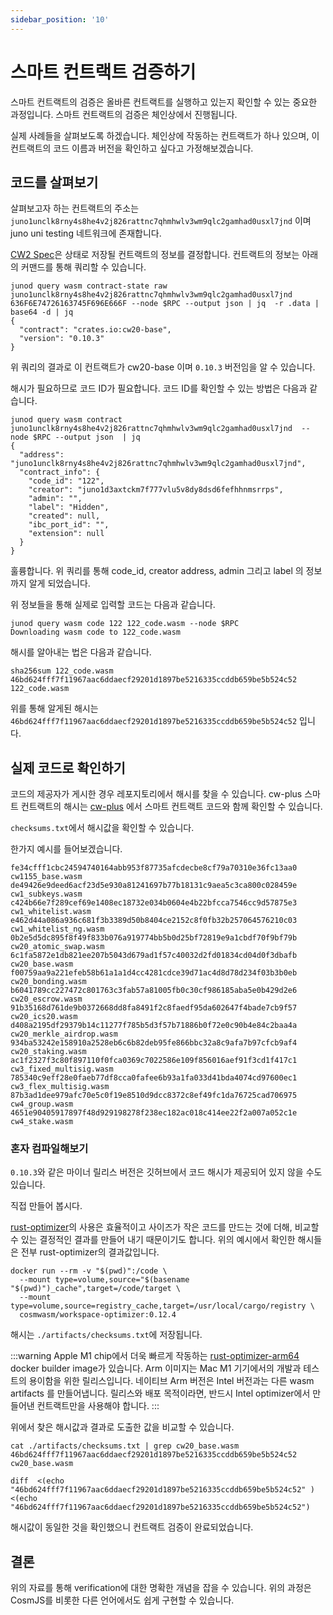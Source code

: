 ```yaml
---
sidebar_position: '10'
---
```


# 스마트 컨트랙트 검증하기

스마트 컨트랙트의 검증은 올바른 컨트랙트를 실행하고 있는지 확인할 수 있는 중요한 과정입니다. 스마트 컨트랙트의 검증은 체인상에서 진행됩니다.

실제 사례들을 살펴보도록 하겠습니다. 체인상에 작동하는 컨트랙트가 하나 있으며, 이 컨트랙트의 코드 이름과 버전을 확인하고 싶다고 가정해보겠습니다.

## 코드를 살펴보기

살펴보고자 하는 컨트랙트의 주소는`juno1unclk8rny4s8he4v2j826rattnc7qhmhwlv3wm9qlc2gamhad0usxl7jnd` 이며 juno uni testing 네트워크에 존재합니다.

[CW2 Spec](cw-plus/cw2/spec)은 상태로 저장될 컨트랙트의 정보를 결정합니다. 컨트랙트의 정보는 아래의 커맨드를 통해 쿼리할 수 있습니다.

```shell
junod query wasm contract-state raw juno1unclk8rny4s8he4v2j826rattnc7qhmhwlv3wm9qlc2gamhad0usxl7jnd 636F6E74726163745F696E666F --node $RPC --output json | jq  -r .data | base64 -d | jq
{
  "contract": "crates.io:cw20-base",
  "version": "0.10.3"
}
```

위 쿼리의 결과로 이 컨트랙트가 cw20-base 이며 `0.10.3` 버전임을 알 수 있습니다.

해시가 필요하므로 코드 ID가 필요합니다. 코드 ID를 확인할 수 있는 방법은 다음과 같습니다.

```shell
junod query wasm contract juno1unclk8rny4s8he4v2j826rattnc7qhmhwlv3wm9qlc2gamhad0usxl7jnd  --node $RPC --output json  | jq
{
  "address": "juno1unclk8rny4s8he4v2j826rattnc7qhmhwlv3wm9qlc2gamhad0usxl7jnd",
  "contract_info": {
    "code_id": "122",
    "creator": "juno1d3axtckm7f777vlu5v8dy8dsd6fefhhnmsrrps",
    "admin": "",
    "label": "Hidden",
    "created": null,
    "ibc_port_id": "",
    "extension": null
  }
}
```

훌륭합니다. 위 쿼리를 통해 code_id, creator address, admin 그리고 label 의 정보까지 알게 되었습니다.

위 정보들을 통해 실제로 입력할 코드는 다음과 같습니다.

```shell
junod query wasm code 122 122_code.wasm --node $RPC
Downloading wasm code to 122_code.wasm
```

해시를 알아내는 법은 다음과 같습니다.

```shell
sha256sum 122_code.wasm
46bd624fff7f11967aac6ddaecf29201d1897be5216335ccddb659be5b524c52  122_code.wasm
```

위를 통해 알게된 해시는`46bd624fff7f11967aac6ddaecf29201d1897be5216335ccddb659be5b524c52` 입니다.

## 실제 코드로 확인하기

코드의 제공자가 게시한 경우 레포지토리에서 해시를 찾을 수 있습니다. cw-plus 스마트 컨트랙트의 해시는 [cw-plus](https://github.com/CosmWasm/cw-plus/releases) 에서 스마트 컨트랙트 코드와 함께 확인할 수 있습니다.

`checksums.txt`에서 해시값을 확인할 수 있습니다.

한가지 예시를 들어보겠습니다.

```
fe34cfff1cbc24594740164abb953f87735afcdecbe8cf79a70310e36fc13aa0  cw1155_base.wasm
de49426e9deed6acf23d5e930a81241697b77b18131c9aea5c3ca800c028459e  cw1_subkeys.wasm
c424b66e7f289cef69e1408ec18732e034b0604e4b22bfcca7546cc9d57875e3  cw1_whitelist.wasm
e462d44a086a936c681f3b3389d50b8404ce2152c8f0fb32b257064576210c03  cw1_whitelist_ng.wasm
0b2e5d5dc895f8f49f833b076a919774bb5b0d25bf72819e9a1cbdf70f9bf79b  cw20_atomic_swap.wasm
6c1fa5872e1db821ee207b5043d679ad1f57c40032d2fd01834cd04d0f3dbafb  cw20_base.wasm
f00759aa9a221efeb58b61a1a1d4cc4281cdce39d71ac4d8d78d234f03b3b0eb  cw20_bonding.wasm
b6041789cc227472c801763c3fab57a81005fb0c30cf986185aba5e0b429d2e6  cw20_escrow.wasm
91b35168d761de9b0372668dd8fa8491f2c8faedf95da602647f4bade7cb9f57  cw20_ics20.wasm
d408a2195df29379b14c11277f785b5d3f57b71886b0f72e0c90b4e84c2baa4a  cw20_merkle_airdrop.wasm
934ba53242e158910a2528eb6c6b82deb95fe866bbc32a8c9afa7b97cfcb9af4  cw20_staking.wasm
ac1f2327f3c80f897110f0fca0369c7022586e109f856016aef91f3cd1f417c1  cw3_fixed_multisig.wasm
785340c9eff28e0faeb77df8cca0fafee6b93a1fa033d41bda4074cd97600ec1  cw3_flex_multisig.wasm
87b3ad1dee979afc70e5c0f19e8510d9dcc8372c8ef49fc1da76725cad706975  cw4_group.wasm
4651e90405917897f48d929198278f238ec182ac018c414ee22f2a007a052c1e  cw4_stake.wasm
```

### 혼자 컴파일해보기

`0.10.3`와 같은 마이너 릴리스 버전은 깃허브에서 코드 해시가 제공되어 있지 않을 수도 있습니다.

직접 만들어 봅시다.

[rust-optimizer](https://github.com/CosmWasm/rust-optimizer)의 사용은 효율적이고 사이즈가 작은 코드를 만드는 것에 더해, 비교할 수 있는 결정적인 결과를 만들어 내기 때문이기도 합니다. 위의 예시에서 확인한 해시들은 전부 rust-optimizer의 결과값입니다.

```shell
docker run --rm -v "$(pwd)":/code \
  --mount type=volume,source="$(basename "$(pwd)")_cache",target=/code/target \
  --mount type=volume,source=registry_cache,target=/usr/local/cargo/registry \
  cosmwasm/workspace-optimizer:0.12.4
```

해시는 `./artifacts/checksums.txt`에 저장됩니다.

:::warning Apple M1 chip에서 더욱 빠르게 작동하는 [rust-optimizer-arm64](https://hub.docker.com/r/cosmwasm/rust-optimizer-arm64) docker builder image가 있습니다. Arm 이미지는 Mac M1 기기에서의 개발과 테스트의 용이함을 위한 릴리스입니다. 네이티브 Arm 버전은 Intel 버전과는 다른 wasm artifacts 를 만들어냅니다. 릴리스와 배포 목적이라면, 반드시 Intel optimizer에서 만들어낸 컨트랙트만을 사용해야 합니다. :::

위에서 찾은 해시값과 결과로 도출한 값을 비교할 수 있습니다.

```shell
cat ./artifacts/checksums.txt | grep cw20_base.wasm
46bd624fff7f11967aac6ddaecf29201d1897be5216335ccddb659be5b524c52  cw20_base.wasm
```

```shell
diff  <(echo "46bd624fff7f11967aac6ddaecf29201d1897be5216335ccddb659be5b524c52" ) <(echo "46bd624fff7f11967aac6ddaecf29201d1897be5216335ccddb659be5b524c52")
```

해시값이 동일한 것을 확인했으니 컨트랙트 검증이 완료되었습니다.

## 결론

위의 자료를 통해 verification에 대한 명확한 개념을 잡을 수 있습니다. 위의 과정은 CosmJS를 비롯한 다른 언어에서도 쉽게 구현할 수 있습니다.
